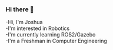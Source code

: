 ### Hi there 👋

-Hi, I'm Joshua  
-I'm interested in Robotics  
-I'm currently learning ROS2/Gazebo  
-I'm a Freshman in Computer Engineering  


<!--
**ZhouWeiJosh/zhouweijosh** is a ✨ _special_ ✨ repository because its `README.md` (this file) appears on your GitHub profile.

Here are some ideas to get you started:

- 🔭 I’m currently working on ...
- 🌱 I’m currently learning ...
- 👯 I’m looking to collaborate on ...
- 🤔 I’m looking for help with ...
- 💬 Ask me about ...
- 📫 How to reach me: ...
- 😄 Pronouns: ...
- ⚡ Fun fact: ...
-->
